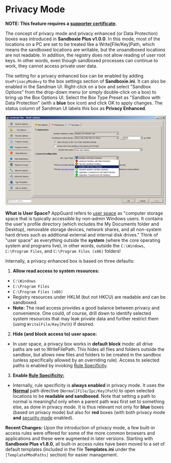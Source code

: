 # Privacy Mode

**NOTE: This feature requires a [supporter certificate](https://sandboxie-plus.com/supporter-certificate/).**

The concept of privacy mode and privacy enhanced (or Data Protection) boxes was introduced in **Sandboxie Plus v1.0.0**.
In this mode, most of the locations on a PC are set to be treated like a Write[File/Key]Path, which means the sandboxed locations are writable, but the unsandboxed locations are not readable.
In addition, the registry does not allow reading of user root keys. In other words, even though sandboxed processes can continue to work, they cannot access private user data.

The setting for a privacy enhanced box can be enabled by adding `UsePrivacyMode=y` to the box settings section of **Sandboxie.ini**. It can also be enabled in the Sandman UI. Right-click on a box and select "Sandbox Options" from the drop-down menu (or simply double-click on a box) to bring up the Box Options UI. Select the Box Type Preset as "Sandbox with Data Protection" (with a **blue** box icon) and click OK to apply changes. The status column of Sandman UI labels this box as **Privacy Enhanced**.

![](../Media/Box_PrivacyMode.png)

**What is User Space?** AppGuard refers to [user space](https://malwaretips.com/threads/run-by-smartscreen-utility.65145/post-561364) as "computer storage space that is typically accessible by non-admin Windows users. It contains the user's profile directory (which includes the My Documents folder and Desktop), removable storage devices, network shares, and all non-system hard drives such as additional external and internal disk drives." Think of "user space" as everything outside the **system** (where the core operating system and programs live), in other words, outside the `C:\Windows`, `C:\Program Files`, and `C:\Program Files (x86)` folders!

Internally, a privacy enhanced box is based on three defaults:
1. **Allow read access to system resources:**
- `C:\Windows`
- `C:\Program Files`
- `C:\Program Files (x86)`
- Registry resources under HKLM (but not HKCU) are readable and can be sandboxed.
- **Note:** The read access provides a good balance between privacy and convenience. One could, of course, drill down to identify selected system resources that may leak private data and further restrict them (using `Write[File/Key]Path`) if desired.

2. **Hide (and block access to) user space:**
- In user space, a privacy box works in **default block** mode: all drive paths are set to WriteFilePath. This hides all files and folders outside the sandbox, but allows new files and folders to be created in the sandbox (unless specifically allowed by an overriding rule). Access to selected paths is enabled by invoking [Rule Specificity](../PlusContent/RuleSpecificity.md).

3. **Enable [Rule Specificity:](../PlusContent/RuleSpecificity.md)**
- Internally, rule specificity is **always enabled** in privacy mode. It uses the **[Normal](../Content/NormalFilePath.md)** path directive (`Normal[File/Ipc/Key]Path`) to open selected locations to be **readable and sandboxed**. Note that setting a path to normal is meaningful only when a parent path was first set to something else, as done in privacy mode. It is thus relevant not only for **blue**  boxes (based on privacy mode) but also for **red** boxes (with both privacy mode **and** [security mode](../PlusContent/security-mode.md) enabled).

**Recent Changes:** Upon the introduction of privacy mode, a few built-in access rules were offered for some of the more common browsers and applications and these were augmented in later versions. Starting with **Sandboxie Plus v1.8.0**, all built-in access rules have been moved to a set of default templates (included in the file **Templates.ini** under the `[TemplatePModPaths]` section) for easier management.
